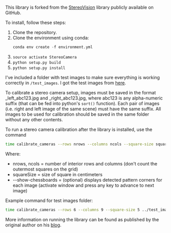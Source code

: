 This library is forked from the [StereoVision](https://github.com/erget/StereoVision) library publicly available on GitHub. 

To install, follow these steps:

 1. Clone the repository.
 2. Clone the environment using conda:
 	```python
 	conda env create -f environment.yml
 	```
 3. ```source activate StereoCamera```
 4. ```python setup.py build```
 5. ```python setup.py install```

I've included a folder with test images to make sure everything is working correctly in ```/test_images```. I got the test images from [here](https://github.com/sourishg/stereo-calibration/tree/master/calib_imgs).

To calibrate a stereo camera setup, images must be saved in the format _left_abc123.jpg and _right_abc123.jpg, where abc123 is any alpha-numeric suffix (that can be fed into python's ```sort()``` function). Each pair of images (i.e. right and left image of the same scene) must have the same suffix. All images to be used for calibration should be saved in the same folder without any other contents.

To run a stereo camera calibration after the library is installed, use the command

```bash
time calibrate_cameras --rows nrows --columns ncols --square-size squareSize --show-chessboards inputImageFolder outputResultsFolder
```

Where:
 * nrows, ncols = number of interior rows and columns (don't count the outermost squares on the grid)
 * squareSize = size of square in centimeters
 * --show-chessboards = (optional) displays detected pattern corners for each image (activate window and press any key to advance to next image)

Example command for test images folder:
```bash
time calibrate_cameras --rows 6 --columns 9 --square-size 5 ../test_images/3/ ../test_images/test_set_3_results/
```
More information on running the library can be found as published by the original author on his [blog](https://erget.wordpress.com/2014/02/28/calibrating-a-stereo-pair-with-python/).
